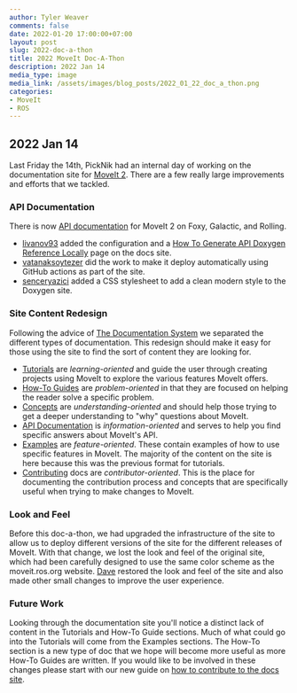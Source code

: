 ```yaml
---
author: Tyler Weaver
comments: false
date: 2022-01-20 17:00:00+07:00
layout: post
slug: 2022-doc-a-thon
title: 2022 MoveIt Doc-A-Thon
description: 2022 Jan 14
media_type: image
media_link: /assets/images/blog_posts/2022_01_22_doc_a_thon.png
categories:
- MoveIt
- ROS
---
```


## 2022 Jan 14

Last Friday the 14th, PickNik had an internal day of working on the documentation site for [MoveIt 2](https://moveit.picknik.ai/).
There are a few really large improvements and efforts that we tackled.

### API Documentation

There is now [API documentation](https://moveit.picknik.ai/galactic/api/html/index.html) for MoveIt 2 on Foxy, Galactic, and Rolling.

- [livanov93](https://github.com/livanov93) added the configuration and a [How To Generate API Doxygen Reference Locally](https://moveit.picknik.ai/galactic/doc/how_to_guides/how_to_generate_api_doxygen_locally.html) page on the docs site.
- [vatanaksoytezer](https://github.com/vatanaksoytezer) did the work to make it deploy automatically using GitHub actions as part of the site.
- [senceryazici](https://github.com/senceryazici) added a CSS stylesheet to add a clean modern style to the Doxygen site.

### Site Content Redesign

Following the advice of [The Documentation System](https://documentation.divio.com/) we separated the different types of documentation.
This redesign should make it easy for those using the site to find the sort of content they are looking for.
- [Tutorials](https://moveit.picknik.ai/galactic/doc/tutorials/tutorials.html) are *learning-oriented* and guide the user through creating projects using MoveIt to explore the various features MoveIt offers.
- [How-To Guides](https://moveit.picknik.ai/galactic/doc/how_to_guides/how_to_guides.html) are *problem-oriented* in that they are focused on helping the reader solve a specific problem.
- [Concepts](https://moveit.picknik.ai/galactic/doc/concepts/concepts.html) are *understanding-oriented* and should help those trying to get a deeper understanding to "why" questions about MoveIt.
- [API Documentation](https://moveit.picknik.ai/galactic/api/html/index.html) is *information-oriented* and serves to help you find specific answers about MoveIt's API.
- [Examples](https://moveit.picknik.ai/galactic/doc/examples/examples.html) are *feature-oriented*.  These contain examples of how to use specific features in MoveIt.  The majority of the content on the site is here because this was the previous format for tutorials.
- [Contributing](https://moveit.picknik.ai/galactic/doc/how_to_contribute/how_to_contribute.html) docs are *contributor-oriented*.  This is the place for documenting the contribution process and concepts that are specifically useful when trying to make changes to MoveIt.

### Look and Feel

Before this doc-a-thon, we had upgraded the infrastructure of the site to allow us to deploy different versions of the site for the different releases of MoveIt.
With that change, we lost the look and feel of the original site, which had been carefully designed to use the same color scheme as the moveit.ros.org website.
[Dave](https://github.com/davetcoleman) restored the look and feel of the site and also made other small changes to improve the user experience.

### Future Work

Looking through the documentation site you'll notice a distinct lack of content in the Tutorials and How-To Guide sections.
Much of what could go into the Tutorials will come from the Examples sections.
The How-To section is a new type of doc that we hope will become more useful as more How-To Guides are written.
If you would like to be involved in these changes please start with our new guide on [how to contribute to the docs site](https://moveit.picknik.ai/galactic/doc/how_to_contribute/how_to_contribute_to_site.html).
